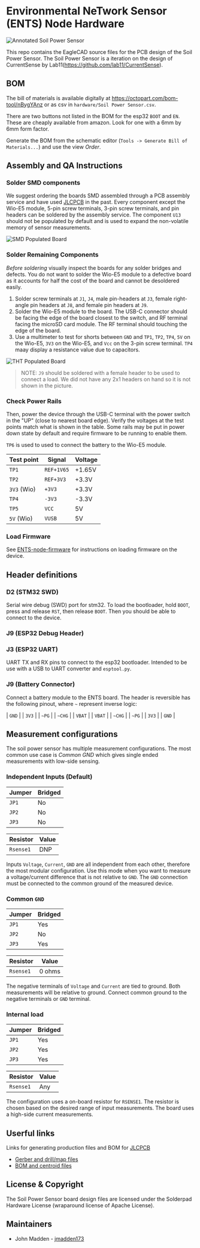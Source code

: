 # Environmental NeTwork Sensor (ENTS) Node Hardware

![Annotated Soil Power Sensor](images/annotated/annotated.jpg)

This repo contains the EagleCAD source files for the PCB design of the Soil Power Sensor. The Soil Power Sensor is a iteration on the design of CurrentSense by Lab11(https://github.com/lab11/CurrentSense).

## BOM

The bill of materials is available digitally at https://octopart.com/bom-tool/nBygYAnz or as csv in `hardware/Soil Power Sensor.csv`.

There are two buttons not listed in the BOM for the esp32 `BOOT` and `EN`. These are cheaply available from amazon. Look for one with a 6mm by 6mm form factor.

Generate the BOM from the schematic editor (`Tools -> Generate Bill of Materials...`) and use the view *Order*.

## Assembly and QA Instructions

### Solder SMD components

We suggest ordering the boards SMD assembled through a PCB assembly service and have used [JLCPCB](https://jlcpcb.com/) in the past. Every component except the Wio-E5 module, 5-pin screw terminals, 3-pin screw terminals, and pin headers can be soldered by the assembly service. The component `U13` should not be populated by default and is used to expand the non-volatile memory of sensor measurements.

![SMD Populated Board](images/smd.jpg)

### Solder Remaining Components

*Before soldering* visually inspect the boards for any solder bridges and defects. You do not want to solder the Wio-E5 module to a defective board as it accounts for half the cost of the board and cannot be desoldered easily.

1. Solder screw terminals at `J1`, `J4`, male pin-headers at `J3`, female right-angle pin headers at `J8`, and female pin headers at `J9`.
2. Solder the Wio-E5 module to the board. The USB-C connector should be facing the edge of the board closest to the switch, and RF terminal facing the microSD card module. The RF terminal should touching the edge of the board.
3. Use a multimeter to test for shorts between `GND` and `TP1`, `TP2`, `TP4`, `5V` on the Wio-E5, `3V3` on the Wio-E5, and `Vcc` on the 3-pin screw terminal. `TP4` maay display a resistance value due to capacitors.


![THT Populated Board](images/tht.jpg)

> NOTE: `J9` should be soldered with a female header to be used to connect a load. We did not have any 2x1 headers on hand so it is not shown in the picture.

### Check Power Rails

Then, power the device through the USB-C terminal with the power switch in the "UP" (close to nearest board edge). Verify the voltages at the test points match what is shown in the table. Some rails may be put in power down state by default and require firmware to be running to enable them.

`TP6` is used to used to connect the battery to the Wio-E5 module.

| Test point  | Signal     | Voltage |
| ----------  | ---------- | ------- |
| `TP1`       | `REF+1V65` | +1.65V  |
| `TP2`       | `REF+3V3`  | +3.3V   |
| `3V3` (Wio) | `+3V3`     | +3.3V   |
| `TP4`       | `-3V3`     | -3.3V   |
| `TP5`       | `VCC`      | 5V      |
| `5V` (Wio)  | `VUSB`     | 5V      |

### Load Firmware

See [ENTS-node-firmware](https://github.com/jlab-sensing/ENTS-node-firmware) for instructions on loading firmware on the device.

## Header definitions

### D2 (STM32 SWD)

Serial wire debug (SWD) port for stm32. To load the bootloader, hold `BOOT`, press and release `RST`, then release `BOOT`. Then you should be able to connect to the device.

### J9 (ESP32 Debug Header)

### J3 (ESP32 UART)

UART TX and RX pins to connect to the esp32 bootloader. Intended to be use with a USB to UART converter and `esptool.py`.

### J9 (Battery Connector)

Connect a battery module to the ENTS board. The header is reversible has the following pinout, where `~` represent inverse logic:

| `GND` |
| `3V3` |
| `~PG` |
| `~CHG` |
| `VBAT` |
| `VBAT` |
| `~CHG` |
| `~PG` |
| `3V3` |
| `GND` |

## Measurement configurations

The soil power sensor has multiple measurement configurations. The most common use case is *Common GND* which gives single ended measurements with low-side sensing.

### Independent Inputs (Default)

| Jumper | Bridged |
|---|---|
| `JP1` | No |
| `JP2` | No |
| `JP3` | No |

| Resistor | Value |
|---|---|
| `Rsense1` | DNP |

Inputs `Voltage`, `Current`, `GND` are all independent from each other, therefore the most modular configuration. Use this mode when you want to measure a voltage/current difference that is not relative to `GND`. The `GND` connection must be connected to the common ground of the measured device.

### Common `GND`

| Jumper | Bridged |
|---|---|
| `JP1` | Yes |
| `JP2` | No |
| `JP3` | Yes |

| Resistor | Value |
|---|---|
| `Rsense1` | 0 ohms |


The negative terminals of `Voltage` and `Current` are tied to ground. Both measurements will be relative to ground. Connect common ground to the negative terminals or `GND` terminal.

### Internal load

| Jumper | Bridged |
|---|---|
| `JP1` | Yes |
| `JP2` | Yes |
| `JP3` | Yes |

| Resistor | Value |
|---|---|
| `Rsense1` | Any |

The configuration uses a on-board resistor for `RSENSE1`. The resistor is chosen based on the desired range of input measurements. The board uses a high-side current measurements.

## Userful links

Links for generating production files and BOM for [JLCPCB](https://jlcpcb.com/)

- [Gerber and drill/map files](https://jlcpcb.com/help/article/how-to-generate-gerber-and-drill-files-in-kicad-8)
- [BOM and centroid files](https://jlcpcb.com/help/article/How-to-generate-the-BOM-and-Centroid-file-from-KiCAD)

## License & Copyright

The Soil Power Sensor board design files are licensed under the Solderpad Hardware License (wraparound license of Apache License).

## Maintainers

- John Madden - [jmadden173](https://github.com/jmadden173)
